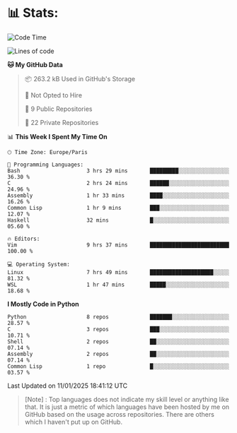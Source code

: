 

<h1>📊 Stats:</h1>

<!--START_SECTION:waka-->
![Code Time](http://img.shields.io/badge/Code%20Time-707%20hrs%2059%20mins-blue)

![Lines of code](https://img.shields.io/badge/From%20Hello%20World%20I%27ve%20Written-6.3%20million%20lines%20of%20code-blue)

**🐱 My GitHub Data** 

> 📦 263.2 kB Used in GitHub's Storage 
 > 
> 🚫 Not Opted to Hire
 > 
> 📜 9 Public Repositories 
 > 
> 🔑 22 Private Repositories 
 > 
📊 **This Week I Spent My Time On** 

```text
🕑︎ Time Zone: Europe/Paris

💬 Programming Languages: 
Bash                     3 hrs 29 mins       █████████░░░░░░░░░░░░░░░░   36.30 % 
C                        2 hrs 24 mins       ██████░░░░░░░░░░░░░░░░░░░   24.96 % 
Assembly                 1 hr 33 mins        ████░░░░░░░░░░░░░░░░░░░░░   16.26 % 
Common Lisp              1 hr 9 mins         ███░░░░░░░░░░░░░░░░░░░░░░   12.07 % 
Haskell                  32 mins             █░░░░░░░░░░░░░░░░░░░░░░░░   05.60 % 

🔥 Editors: 
Vim                      9 hrs 37 mins       █████████████████████████   100.00 % 

💻 Operating System: 
Linux                    7 hrs 49 mins       ████████████████████░░░░░   81.32 % 
WSL                      1 hr 47 mins        █████░░░░░░░░░░░░░░░░░░░░   18.68 % 
```

**I Mostly Code in Python** 

```text
Python                   8 repos             ███████░░░░░░░░░░░░░░░░░░   28.57 % 
C                        3 repos             ███░░░░░░░░░░░░░░░░░░░░░░   10.71 % 
Shell                    2 repos             ██░░░░░░░░░░░░░░░░░░░░░░░   07.14 % 
Assembly                 2 repos             ██░░░░░░░░░░░░░░░░░░░░░░░   07.14 % 
Common Lisp              1 repo              █░░░░░░░░░░░░░░░░░░░░░░░░   03.57 % 
```




 Last Updated on 11/01/2025 18:41:12 UTC
<!--END_SECTION:waka-->

 > [Note] : Top languages does not indicate my skill level or anything like that. It is just a metric of which languages have been hosted by me on GitHub based on the usage across repositories. There are others which I haven't put up on GitHub.</span>
